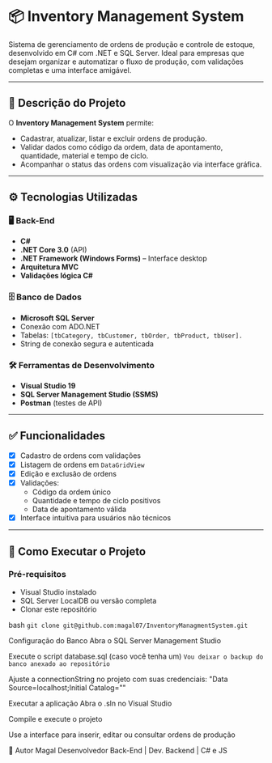 # 📦 Inventory Management System

Sistema de gerenciamento de ordens de produção e controle de estoque, desenvolvido em C# com .NET e SQL Server. Ideal para empresas que desejam organizar e automatizar o fluxo de produção, com validações completas e uma interface amigável.

---

## 🧾 Descrição do Projeto

O **Inventory Management System** permite:

- Cadastrar, atualizar, listar e excluir ordens de produção.
- Validar dados como código da ordem, data de apontamento, quantidade, material e tempo de ciclo.
- Acompanhar o status das ordens com visualização via interface gráfica.

---

## ⚙️ Tecnologias Utilizadas

### 🖥️ Back-End
- **C#**
- **.NET Core 3.0** (API)
- **.NET Framework (Windows Forms)** – Interface desktop
- **Arquitetura MVC**
- **Validações lógica C#**

### 🗄️ Banco de Dados
- **Microsoft SQL Server**
- Conexão com ADO.NET
- Tabelas: `[tbCategory, tbCustomer, tbOrder, tbProduct, tbUser].`
- String de conexão segura e autenticada

### 🛠️ Ferramentas de Desenvolvimento
- **Visual Studio 19**
- **SQL Server Management Studio (SSMS)**
- **Postman** (testes de API)

---

## ✅ Funcionalidades

- [x] Cadastro de ordens com validações
- [x] Listagem de ordens em `DataGridView`
- [x] Edição e exclusão de ordens
- [x] Validações:
  - Código da ordem único
  - Quantidade e tempo de ciclo positivos
  - Data de apontamento válida
- [x] Interface intuitiva para usuários não técnicos

---

## 🚀 Como Executar o Projeto

### Pré-requisitos
- Visual Studio instalado
- SQL Server LocalDB ou versão completa
- Clonar este repositório

bash
`git clone git@github.com:magal07/InventoryManagmentSystem.git` 


Configuração do Banco
Abra o SQL Server Management Studio

Execute o script database.sql (caso você tenha um)
`Vou deixar o backup do banco anexado ao repositório`

Ajuste a connectionString no projeto com suas credenciais:
"Data Source=localhost;Initial Catalog=""

Executar a aplicação
Abra o .sln no Visual Studio

Compile e execute o projeto

Use a interface para inserir, editar ou consultar ordens de produção

🧠 Autor
Magal
Desenvolvedor Back-End | Dev. Backend | C# e JS


